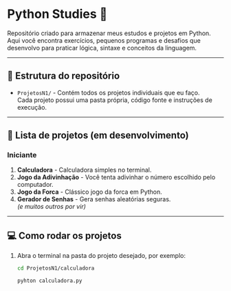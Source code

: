 # Python Studies 🐍

Repositório criado para armazenar meus estudos e projetos em Python.  
Aqui você encontra exercícios, pequenos programas e desafios que desenvolvo para praticar lógica, sintaxe e conceitos da linguagem.

---

## 📂 Estrutura do repositório

- `ProjetosN1/` - Contém todos os projetos individuais que eu faço.  
  Cada projeto possui uma pasta própria, código fonte e instruções de execução.  

---

## 🚀 Lista de projetos (em desenvolvimento)
### Iniciante
1. **Calculadora** - Calculadora simples no terminal.  
2. **Jogo da Adivinhação** - Você tenta adivinhar o número escolhido pelo computador.  
3. **Jogo da Forca** - Clássico jogo da forca em Python.  
4. **Gerador de Senhas** - Gera senhas aleatórias seguras.  
*(e muitos outros por vir)*

---

## 💻 Como rodar os projetos

1. Abra o terminal na pasta do projeto desejado, por exemplo:  
   ```bash
   cd ProjetosN1/calculadora
   
   pyhton calculadora.py
